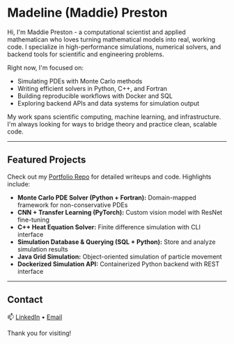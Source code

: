 # Madeline (Maddie) Preston

Hi, I'm Maddie Preston - a computational scientist and applied mathematican who loves turning mathematical models into real, working code. I specialize in high-performance simulations, numerical solvers, and backend tools for scientific and engineering problems.

Right now, I'm focused on:
- Simulating PDEs with Monte Carlo methods
- Writing efficient solvers in Python, C++, and Fortran
- Building reproducible workflows with Docker and SQL
- Exploring backend APIs and data systems for simulation output

My work spans scientific computing, machine learning, and infrastructure. I'm always looking for ways to bridge theory and practice clean, scalable code.

---

## Featured Projects

Check out my [Portfolio Repo](https://github.com/maddiepr/maddie-preston-portfolio) for detailed writeups and code. Highlights include:
- **Monte Carlo PDE Solver (Python + Fortran):** Domain-mapped framework for non-conservative PDEs  
- **CNN + Transfer Learning (PyTorch):** Custom vision model with ResNet fine-tuning  
- **C++ Heat Equation Solver:** Finite difference simulation with CLI interface  
- **Simulation Database & Querying (SQL + Python):** Store and analyze simulation results  
- **Java Grid Simulation:** Object-oriented simulation of particle movement  
- **Dockerized Simulation API:** Containerized Python backend with REST interface

---

## Contact

📫 [LinkedIn](https://www.linkedin.com/in/madeline-preston) • [Email](mailto:maddiepr@email.unc.edu)

Thank you for visiting!
